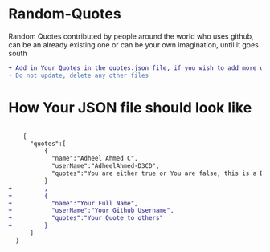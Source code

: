 # Random-Quotes
Random Quotes contributed by people around the world who uses github, can be an already existing one or can be your own imagination, until it goes south

```diff
+ Add in Your Quotes in the quotes.json file, if you wish to add more quotes add in another json object with the data
- Do not update, delete any other files
```
# How Your JSON file should look like 
```diff

    {
      "quotes":[
          {
            "name":"Adheel Ahmed C",
            "userName":"AdheelAhmed-D3CD",
            "quotes":"You are either true or You are false, this is a Boolean world"
          }
+         ,
+         {
+           "name":"Your Full Name",
+           "userName":"Your Github Username",
+           "quotes":"Your Quote to others"
+         }
      ]
  }

```
